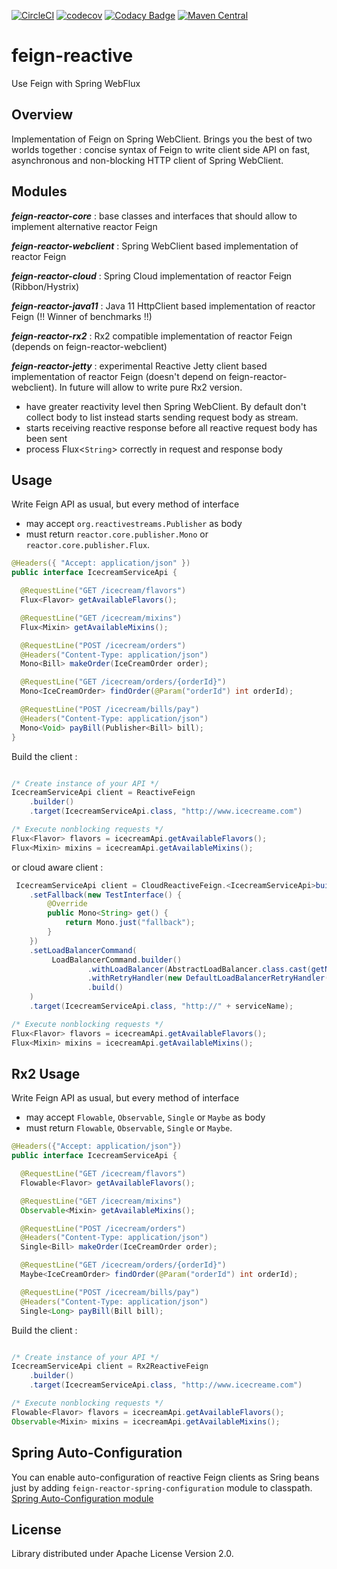 
[![CircleCI](https://circleci.com/gh/Playtika/feign-reactive/tree/develop.svg?style=shield&circle-token=7436cccc44c3229204d0d94c3a1606feb02cb534)](https://circleci.com/gh/Playtika/feign-reactive/tree/develop)
[![codecov](https://codecov.io/gh/Playtika/feign-reactive/branch/develop/graph/badge.svg)](https://codecov.io/gh/Playtika/feign-reactive)
[![Codacy Badge](https://api.codacy.com/project/badge/Grade/ce80f97d24fb4371a9f71cf44e94b0b0)](https://www.codacy.com/app/PlaytikaGithub/feign-reactive?utm_source=github.com&amp;utm_medium=referral&amp;utm_content=Playtika/feign-reactive&amp;utm_campaign=Badge_Grade)
[![Maven Central](https://maven-badges.herokuapp.com/maven-central/com.playtika.reactivefeign/feign-reactor/badge.svg)](https://maven-badges.herokuapp.com/maven-central/com.playtika.reactivefeign/feign-reactor)


# feign-reactive

Use Feign with Spring WebFlux

## Overview

Implementation of Feign on Spring WebClient. Brings you the best of two worlds together : 
concise syntax of Feign to write client side API on fast, asynchronous and
non-blocking HTTP client of Spring WebClient.

## Modules
  
  **_feign-reactor-core_** : base classes and interfaces that should allow to implement alternative reactor Feign
  
  **_feign-reactor-webclient_** : Spring WebClient based implementation of reactor Feign 
  
  **_feign-reactor-cloud_** : Spring Cloud implementation of reactor Feign (Ribbon/Hystrix)
  
  **_feign-reactor-java11_** : Java 11 HttpClient based implementation of reactor Feign (!! Winner of benchmarks !!)
  
  **_feign-reactor-rx2_** : Rx2 compatible implementation of reactor Feign (depends on feign-reactor-webclient)
  
  **_feign-reactor-jetty_** : experimental Reactive Jetty client based implementation of reactor Feign (doesn't depend on feign-reactor-webclient). In future will allow to write pure Rx2 version.
  - have greater reactivity level then Spring WebClient. By default don't collect body to list instead starts sending request body as stream. 
  - starts receiving reactive response before all reactive request body has been sent
  - process Flux<`String`> correctly in request and response body  

## Usage

Write Feign API as usual, but every method of interface
 - may accept `org.reactivestreams.Publisher` as body
 - must return `reactor.core.publisher.Mono` or `reactor.core.publisher.Flux`.

```java
@Headers({ "Accept: application/json" })
public interface IcecreamServiceApi {

  @RequestLine("GET /icecream/flavors")
  Flux<Flavor> getAvailableFlavors();

  @RequestLine("GET /icecream/mixins")
  Flux<Mixin> getAvailableMixins();

  @RequestLine("POST /icecream/orders")
  @Headers("Content-Type: application/json")
  Mono<Bill> makeOrder(IceCreamOrder order);

  @RequestLine("GET /icecream/orders/{orderId}")
  Mono<IceCreamOrder> findOrder(@Param("orderId") int orderId);

  @RequestLine("POST /icecream/bills/pay")
  @Headers("Content-Type: application/json")
  Mono<Void> payBill(Publisher<Bill> bill);
}
```
Build the client :

```java

/* Create instance of your API */
IcecreamServiceApi client = ReactiveFeign
    .builder()
    .target(IcecreamServiceApi.class, "http://www.icecreame.com")

/* Execute nonblocking requests */
Flux<Flavor> flavors = icecreamApi.getAvailableFlavors();
Flux<Mixin> mixins = icecreamApi.getAvailableMixins();
```

or cloud aware client :

```java
 IcecreamServiceApi client = CloudReactiveFeign.<IcecreamServiceApi>builder()
    .setFallback(new TestInterface() {
        @Override
        public Mono<String> get() {
            return Mono.just("fallback");
        }
    })
    .setLoadBalancerCommand(
         LoadBalancerCommand.builder()
                 .withLoadBalancer(AbstractLoadBalancer.class.cast(getNamedLoadBalancer(serviceName)))
                 .withRetryHandler(new DefaultLoadBalancerRetryHandler(1, 1, true))
                 .build()
    )
    .target(IcecreamServiceApi.class, "http://" + serviceName);

/* Execute nonblocking requests */
Flux<Flavor> flavors = icecreamApi.getAvailableFlavors();
Flux<Mixin> mixins = icecreamApi.getAvailableMixins();
```

## Rx2 Usage 

Write Feign API as usual, but every method of interface
 - may accept `Flowable`, `Observable`, `Single` or `Maybe` as body
 - must return `Flowable`, `Observable`, `Single` or `Maybe`.

```java
@Headers({"Accept: application/json"})
public interface IcecreamServiceApi {

  @RequestLine("GET /icecream/flavors")
  Flowable<Flavor> getAvailableFlavors();

  @RequestLine("GET /icecream/mixins")
  Observable<Mixin> getAvailableMixins();

  @RequestLine("POST /icecream/orders")
  @Headers("Content-Type: application/json")
  Single<Bill> makeOrder(IceCreamOrder order);

  @RequestLine("GET /icecream/orders/{orderId}")
  Maybe<IceCreamOrder> findOrder(@Param("orderId") int orderId);

  @RequestLine("POST /icecream/bills/pay")
  @Headers("Content-Type: application/json")
  Single<Long> payBill(Bill bill);
```
Build the client :

```java

/* Create instance of your API */
IcecreamServiceApi client = Rx2ReactiveFeign
    .builder()
    .target(IcecreamServiceApi.class, "http://www.icecreame.com")

/* Execute nonblocking requests */
Flowable<Flavor> flavors = icecreamApi.getAvailableFlavors();
Observable<Mixin> mixins = icecreamApi.getAvailableMixins();
```

## Spring Auto-Configuration

You can enable auto-configuration of reactive Feign clients as Sring beans just by adding `feign-reactor-spring-configuration` module to classpath. 
[Spring Auto-Configuration module](https://github.com/Playtika/feign-reactive/tree/develop/feign-reactor-spring-configuration)

## License

Library distributed under Apache License Version 2.0.
